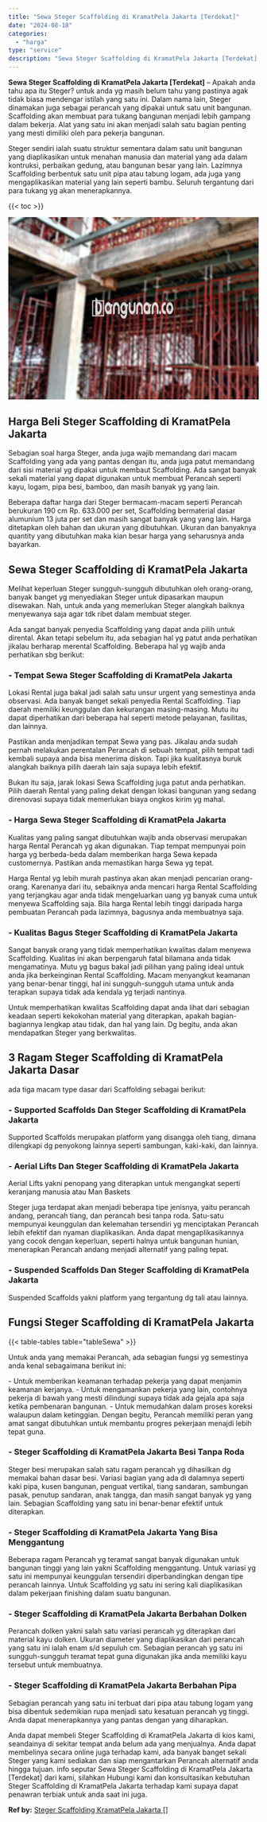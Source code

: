 ```yaml
---
title: "Sewa Steger Scaffolding di KramatPela Jakarta [Terdekat]"
date: "2024-08-18"
categories: 
  - "harga"
type: "service"
description: "Sewa Steger Scaffolding di KramatPela Jakarta [Terdekat]. Anda dapat membeli Steger Scaffolding di KramatPela Jakarta di kios kami, seandainya di sekitar tem..."
---
```


**Sewa Steger Scaffolding di KramatPela Jakarta \[Terdekat\]** – Apakah anda tahu apa itu Steger? untuk anda yg masih belum tahu yang pastinya agak tidak biasa mendengar istilah yang satu ini. Dalam nama lain, Steger dinamakan juga sebagai perancah yang dipakai untuk satu unit bangunan. Scaffolding akan membuat para tukang bangunan menjadi lebih gampang dalam bekerja. Alat yang satu ini akan menjadi salah satu bagian penting yang mesti dimiliki oleh para pekerja bangunan.

Steger sendiri ialah suatu struktur sementara dalam satu unit bangunan yang diaplikasikan untuk menahan manusia dan material yang ada dalam kontruksi, perbaikan gedung, atau bangunan besar yang lain. Lazimnya Scaffolding berbentuk satu unit pipa atau tabung logam, ada juga yang mengaplikasikan material yang lain seperti bambu. Seluruh tergantung dari para tukang yg akan menerapkannya.

{{< toc >}}

![Sewa Steger Scaffolding di KramatPela Jakarta [Terdekat]](/images/sewa-scaffolding-steger-17.png)

## Harga Beli Steger Scaffolding di KramatPela Jakarta

Sebagian soal harga Steger, anda juga wajib memandang dari macam Scaffolding yang ada yang pantas dengan itu, anda juga patut memandang dari sisi material yg dipakai untuk membaut Scaffolding. Ada sangat banyak sekali material yang dapat digunakan untuk membuat Perancah seperti kayu, logam, pipa besi, bamboo, dan masih banyak yg yang lain.

Beberapa daftar harga dari Steger bermacam-macam seperti Perancah berukuran 190 cm Rp. 633.000 per set, Scaffolding bermaterial dasar alumunium 13 juta per set dan masih sangat banyak yang yang lain. Harga ditetapkan oleh bahan dan ukuran yang dibutuhkan. Ukuran dan banyaknya quantity yang dibutuhkan maka kian besar harga yang seharusnya anda bayarkan.

## Sewa Steger Scaffolding di KramatPela Jakarta

Melihat keperluan Steger sungguh-sungguh dibutuhkan oleh orang-orang, banyak banget yg menyediakan Steger untuk dipasarkan maupun disewakan. Nah, untuk anda yang memerlukan Steger alangkah baiknya menyewanya saja agar tdk ribet dalam membuat steger.

Ada sangat banyak penyedia Scaffolding yang dapat anda pilih untuk dirental. Akan tetapi sebelum itu, ada sebagian hal yg patut anda perhatikan jikalau berharap merental Scaffolding. Beberapa hal yg wajib anda perhatikan sbg berikut:

### \- Tempat Sewa Steger Scaffolding di KramatPela Jakarta

Lokasi Rental juga bakal jadi salah satu unsur urgent yang semestinya anda observasi. Ada banyak banget sekali penyedia Rental Scaffolding. Tiap daerah memiliki keunggulan dan kekurangan masing-masing. Mutu itu dapat diperhatikan dari beberapa hal seperti metode pelayanan, fasilitas, dan lainnya.

Pastikan anda menjadikan tempat Sewa yang pas. Jikalau anda sudah pernah melakukan perentalan Perancah di sebuah tempat, pilih tempat tadi kembali supaya anda bisa menerima diskon. Tapi jika kualitasnya buruk alangkah baiknya pilih daerah lain saja supaya lebih efektif.

Bukan itu saja, jarak lokasi Sewa Scaffolding juga patut anda perhatikan. Pilih daerah Rental yang paling dekat dengan lokasi bangunan yang sedang direnovasi supaya tidak memerlukan biaya ongkos kirim yg mahal.

### \- Harga Sewa Steger Scaffolding di KramatPela Jakarta

Kualitas yang paling sangat dibutuhkan wajib anda observasi merupakan harga Rental Perancah yg akan digunakan. Tiap tempat mempunyai poin harga yg berbeda-beda dalam memberikan harga Sewa kepada customernya. Pastikan anda memastikan harga Sewa yg tepat.

Harga Rental yg lebih murah pastinya akan akan menjadi pencarian orang-orang. Karenanya dari itu, sebaiknya anda mencari harga Rental Scaffolding yang terjangkau agar anda tidak mengeluarkan uang yg banyak cuma untuk menyewa Scaffolding saja. Bila harga Rental lebih tinggi daripada harga pembuatan Perancah pada lazimnya, bagusnya anda membuatnya saja.

### \- Kualitas Bagus Steger Scaffolding di KramatPela Jakarta

Sangat banyak orang yang tidak memperhatikan kwalitas dalam menyewa Scaffolding. Kualitas ini akan berpengaruh fatal bilamana anda tidak mengamatinya. Mutu yg bagus bakal jadi pilihan yang paling ideal untuk anda jika berkeinginan Rental Scaffolding. Macam menyangkut keamanan yang benar-benar tinggi, hal ini sungguh-sungguh utama untuk anda terapkan supaya tidak ada kendala yg terjadi nantinya.

Untuk memperhatikan kwalitas Scaffolding dapat anda lihat dari sebagian keadaan seperti kekokohan material yang diterapkan, apakah bagian-bagiannya lengkap atau tidak, dan hal yang lain. Dg begitu, anda akan mendapatkan Steger yang berkwalitas.

## 3 Ragam Steger Scaffolding di KramatPela Jakarta Dasar

ada tiga macam type dasar dari Scaffolding sebagai berikut:

### \- Supported Scaffolds Dan Steger Scaffolding di KramatPela Jakarta

Supported Scaffolds merupakan platform yang disangga oleh tiang, dimana dilengkapi dg penyokong lainnya seperti sambungan, kaki-kaki, dan lainnya.

### \- Aerial Lifts Dan Steger Scaffolding di KramatPela Jakarta

Aerial Lifts yakni penopang yang diterapkan untuk mengangkat seperti keranjang manusia atau Man Baskets

Steger juga terdapat akan menjadi beberapa tipe jenisnya, yaitu perancah andang, perancah tiang, dan perancah besi tanpa roda. Satu-satu mempunyai keunggulan dan kelemahan tersendiri yg menciptakan Perancah lebih efektif dan nyaman diaplikasikan. Anda dapat mengaplikasikannya yang cocok dengan keperluan, seperti halnya untuk bangunan hunian, menerapkan Perancah andang menjadi alternatif yang paling tepat.

### \- Suspended Scaffolds Dan Steger Scaffolding di KramatPela Jakarta

Suspended Scaffolds yakni platform yang tergantung dg tali atau lainnya.

## Fungsi Steger Scaffolding di KramatPela Jakarta

{{< table-tables table="tableSewa" >}}

Untuk anda yang memakai Perancah, ada sebagian fungsi yg semestinya anda kenal sebagaimana berikut ini:

\- Untuk memberikan keamanan terhadap pekerja yang dapat menjamin keamanan kerjanya. - Untuk mengamankan pekerja yang lain, contohnya pekerja di bawah yang mesti dilindungi supaya tidak ada gejala apa saja ketika pembenaran bangunan. - Untuk memudahkan dalam proses koreksi walaupun dalam ketinggian. Dengan begitu, Perancah memiliki peran yang amat sangat dibutuhkan untuk membantu progres pekerjaan menajdi lebih tepat guna.

### \- Steger Scaffolding di KramatPela Jakarta Besi Tanpa Roda

Steger besi merupakan salah satu ragam perancah yg dihasilkan dg memakai bahan dasar besi. Variasi bagian yang ada di dalamnya seperti kaki pipa, kusen bangunan, penguat vertikal, tiang sandaran, sambungan pasak, penutup sandaran, anak tangga, dan masih sangat banyak yg yang lain. Sebagian Scaffolding yang satu ini benar-benar efektif untuk diterapkan.

### \- Steger Scaffolding di KramatPela Jakarta Yang Bisa Menggantung

Beberapa ragam Perancah yg teramat sangat banyak digunakan untuk bangunan tinggi yang lain yakni Scaffolding menggantung. Untuk variasi yg satu ini mempunyai keunggulan tersendiri diperbandingkan dengan tipe perancah lainnya. Untuk Scaffolding yg satu ini sering kali diaplikasikan dalam pekerjaan finishing dalam suatu bangunan.

### \- Steger Scaffolding di KramatPela Jakarta Berbahan Dolken

Perancah dolken yakni salah satu variasi perancah yg diterapkan dari material kayu dolken. Ukuran diameter yang diaplikasikan dari perancah yang satu ini ialah enam s/d sepuluh cm. Sebagian perancah yg satu ini sungguh-sungguh teramat tepat guna digunakan jika anda memiliki kayu tersebut untuk membuatnya.

### \- Steger Scaffolding di KramatPela Jakarta Berbahan Pipa

Sebagian perancah yang satu ini terbuat dari pipa atau tabung logam yang bisa dibentuk sedemikian rupa menjadi satu kesatuan perancah yg tinggi. Anda dapat menerapkannya yang pantas dengan yang diharapkan.

Anda dapat membeli Steger Scaffolding di KramatPela Jakarta di kios kami, seandainya di sekitar tempat anda belum ada yang menjualnya. Anda dapat membelinya secara online juga terhadap kami, ada banyak banget sekali Steger yang kami sediakan dan siap mengantarkan Perancah alternatif anda hingga tujuan. info seputar Sewa Steger Scaffolding di KramatPela Jakarta \[Terdekat\] dari kami, silahkan Hubungi kami dan konsultasikan kebutuhan Steger Scaffolding di KramatPela Jakarta terhadap kami supaya dapat penawran terbiak untuk anda saat ini juga.

**Ref by:** [Steger Scaffolding KramatPela Jakarta []](https://id.wikipedia.org/wiki/Steger)
